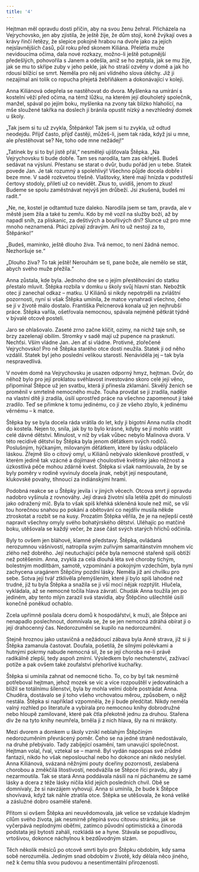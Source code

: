 ```yaml
---
title: '4'
---
```


Hejtman měl opravdu dosti příčin, aby na svou ženu žehral. Přicházela na Vejrychovsko, jen aby zjistila, že ještě žije, že dům stojí, koně žvýkají oves a krávy řinčí řetězy, že slepice pokojně hrabou na dvoře jako za jejích nejslavnějších časů, půl roku před skonem Kiliána. Přelétla muže nevidoucíma očima, dala nové rozkazy, možno-li ještě potupnější předešlých, pohovořila s Janem a odešla, aniž se ho zeptala, jak se mu žije, jak se mu to skřípe zuby v jeho pekle, jak ho straší ozvěny v domě a jak ho rdousí blížící se smrt. Neměla pro něj ani vlídného slova útěchy. Již ji nezajímal ani tolik co ropucha přejetá žebřiňákem a dokonávající v koleji.

Anna Kiliánová odepřela se nastěhovat do dvora. Myšlenka na umírání s kostelní věží před očima, na témž lůžku, na kterém její dlouholetý společník, manžel, spával po jejím boku, myšlenka na zvony tak blízko hlaholící, na mše sloužené takřka na doslech jí bránila opustit nízký a nevzhledný domek u školy.

„Tak jsem si tu už zvykla, Štěpánko! Tak jsem si tu zvykla, už odtud neodejdu. Přijď často, přijď častěji, můžeš-li, jsem tak ráda, když jsi u mne, ale přestěhovat se? Ne, toho ode mne nežádej!“

„Tatínek by si to byl jistě přál,“ nesměleji ujišťovala Štěpka. „Na Vejrychovsku ti bude dobře. Tam ses narodila, tam zas okřeješ. Budeš sedávat na výsluní. Přestanu se starat o dvůr, budu pořád jen u tebe. Statek povede Jan. Je tak rozumný a spolehlivý! Všechno půjde docela dobře i beze mne. V sadě rozkvetou třešně. Vlaštovky, které mají hnízda v podstřeší čertovy stodoly, přiletí už co nevidět. Zkus to, uvidíš, jenom to zkus! Budeme se spolu zaměstnávat nejvýš jen drůbeží. Jsi zkušená, budeš mi radit.“

„Ne, ne, kostel je odtamtud tuze daleko. Narodila jsem se tam, pravda, ale v městě jsem žila a také tu zemřu. Kdo by mě vozil na služby boží, až by napadl sníh, za plískanic, za deštivých a bouřlivých dní? Slunce už pro mne mnoho neznamená. Ptáci zpívají zdravým. Ani to už nestojí za to, Štěpánko!“

„Budeš, maminko, ještě dlouho živa. Tvá nemoc, to není žádná nemoc. Nezhoršuje se.“

„Dlouho živa? To tak ještě! Nerouhám se ti, pane bože, ale nemělo se stát, abych svého muže přežila.“

Anna zůstala, kde byla. Jednoho dne se o jejím přestěhování do statku přestalo mluvit. Štěpka rozbila v domku u školy svůj hlavní stan. Nebožtík otec jí zanechal odkaz – matku. U Kiliánů si nikdy nepotrpěli na zvláštní pozornosti, nyní si však Štěpka umínila, že matce vynahradí všechno, čeho se jí v životě málo dostalo. Františka Pelcnerová konala už jen nejhrubší práce. Štěpka vařila, ošetřovala nemocnou, spávala nejméně pětkrát týdně v bývalé otcově posteli.

Jaro se ohlašovalo. Zaseté zrno začne klíčit, ozimy, na nichž taje sníh, se brzy zazelenají obilím. Stromky v sadě mají už pupence na prasknutí. Nechťsi. Vším vládne Jan. Jen ať si vládne. Protivné, zlořečené Vejrychovsko! Pro ně Štěpka starého otce dosti neužila. Statek ji od něho vzdálil. Statek byl jeho poslední velikou starostí. Nenáviděla jej – tak byla nespravedlivá.

V novém domě na Vejrychovsku je usazen odporný hmyz, hejtman. Dvůr, do něhož bylo pro její proklatou svéhlavost investováno skoro celé její věno, připomínal Štěpce už jen svatbu, která jí přinesla zklamání. Skvělý ženich se proměnil v smrtelně nemocného muže. Touha provdat se ji zradila, naděje na vlastní dítě ji zradila, úsilí uprostřed práce na všechno zapomenout ji také zradilo. Teď se přimkne k tomu jedinému, co jí ze všeho zbylo, k jedinému věrnému – k matce.

Štěpka by se byla docela ráda vrátila do let, kdy ji bigotní Anna nutila chodit do kostela. Nejen to, snila, jak by to bylo krásné, kdyby se jí mohlo vrátit celé dávné dětství. Minulost, v níž by však vůbec nebylo Malinova dvora. V této recidivě dětství by Štěpka byla jenom děťátkem svých rodičů. Poslušným, hýčkaným, milovaným děťátkem, které by lásku odplácelo láskou. Zřejmě šlo o citový omyl, u Kiliánů nebývalo skleníkové prostředí, v kterém jedině tak vzácné a dojímavé choulostivé květinky jako něžnost a úzkostlivá péče mohou zdárně kvést. Štěpka si však namlouvala, že by se byly poměry v rodině vyvinuly docela jinak, nebýt její nespoutané, klukovské povahy, tíhnoucí za indiánskými hrami.

Podobná reakce se u Štěpky jevila i v jiných věcech. Otcova smrt ji opravdu nadobro vyšinula z rovnováhy. Její dravá životní síla letěla zpět do minulosti jako odražený míč. Byla to však spíš křehká skleněná koule než míč, se vší tou horečnou snahou po pokání a obětování co nejdřív musila někde ztroskotat a rozbít se na kusy. Prozatím Štěpka věřila, že je na nejlepší cestě napravit všechny omyly svého bohatýrského dětství. Uléhajíc po matčině boku, utěšovala se každý večer, že zase část svých starých hříchů odčinila.

Byly to ovšem jen bláhové, klamné představy. Štěpka, ovládaná nerozumnou vášnivostí, natropila svým zuřivým samaritánstvím mnohem víc zlého než dobrého. Její neutuchající péče byla nemocné stařeně spíš obtíží než potěšením. Anna, zvyklá za celá dlouhá léta své choroby tichým, bolestným modlitbám, samotě, vzpomínání a pokojným vzdechům, byla nyní zachycena uragánem Štěpčiny pozdní lásky. Neměla již ani chvilku pro sebe. Sotva její tvář ztklivěla přemýšlením, které jí bylo spíš lahodné než trudné, již tu byla Štěpka a snažila se ji vší mocí nějak rozptýlit. Hlučela, vykládala, až se nemocné točila hlava závratí. Chudák Anna toužila jen po jediném, aby tento mlýn zarazil svá stavidla, aby Štěpčino ušlechtilé úsilí konečně poněkud ochablo.

Zcela upřímně posílala dceru domů k hospodářství, k muži, ale Štěpce ani nenapadlo poslechnout, domnívala se, že se jen nemocná zdráhá obírat ji o její drahocenný čas. Nedorozumění se kupilo na nedorozumění.

Stejně hroznou jako ustavičná a nežádoucí zábava byla Anně strava, jíž si ji Štěpka zamanula častovat. Doufala, pošetilá, že silnými polévkami a hutnými pokrmy nabude nemocná sil, že se její choroba ne-li právě radikálně zlepší, tedy aspoň zmírní. Výsledkem bylo nechutenství, zažívací potíže a pak ovšem také zoufalství přehorlivé kuchařky.

Štěpka si umínila zahnat od nemocné ticho. To, co by byl tak nesmírně potřeboval hejtman, jehož mozek se víc a více rozpouštěl v jedovatinách a blížil se totálnímu šílenství, byla by mohla velmi dobře postrádat Anna. Chuděra, dostávalo se jí toho všeho vrchovatou měrou, způsobem, o nějž nestála. Štěpka si například vzpomněla, že jí bude předčítat. Nikdy neměla valný rozhled po literatuře a vybírala pro nemocnou knihy dobrodružné nebo hloupě zamilované, které pak čtla překotně jednu za druhou. Stařena div že na tyto knihy neumřela, brněla ji z nich hlava, šly na ni mrákoty.

Mezi dvorem a domkem u školy vznikl neblahým Štěpčiným nedorozuměním převrácený poměr. Čeho se na jedné straně nedostávalo, na druhé přebývalo. Tady zabíjející osamění, tam unavující společnost. Hejtman volal, řval, vztekal se – marně. Byl vydán napospas své zrůdné fantazii, nikdo ho však neposlouchal nebo ho dokonce ani nikdo neslyšel. Anna Kiliánová, svázaná něžnými pouty dceřiny pozornosti, zeslabená chorobou a změkčilá lítostivostí, neodvážila se Štěpce říci pravdu, aby ji nezarmoutila. Tak se stará Anna poddávala násilí na ní páchanému ze samé lásky a dcera z téže lásky ničila klid jejích posledních chvil. Obě se domnívaly, že si navzájem vyhovují. Anna si umínila, že bude k Štěpce shovívavá, když tak náhle ztratila otce. Štěpka se utěšovala, že koná veliké a záslužné dobro osamělé stařeně.

Přitom si ovšem Štěpka ani neuvědomovala, jak velice se vzdaluje kladným cílům svého života, jak nesmírně přepíná svou citovou stránku, jak se vyčerpává neplodnými oběťmi, zatímco původní optimistická a činorodá podstata její bytosti zahálí, rozkládá se a hyne. Stávala se popudlivou, vrtošivou, dokonce náchylnou k bezdůvodným slzám.

Těch několik měsíců po otcově smrti bylo pro Štěpku obdobím, kdy sama sobě nerozuměla. Jediným snad obdobím v životě, kdy dělala něco jiného, než k čemu tíhla svou pudovou a nesentimentální přirozeností.
